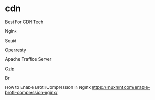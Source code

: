 # cdn
Best For CDN Tech

Nginx

Squid

Openresty

Apache Traffice Server

Gzip

Br

How to Enable Brotli Compression in Nginx https://linuxhint.com/enable-brotli-compression-nginx/
